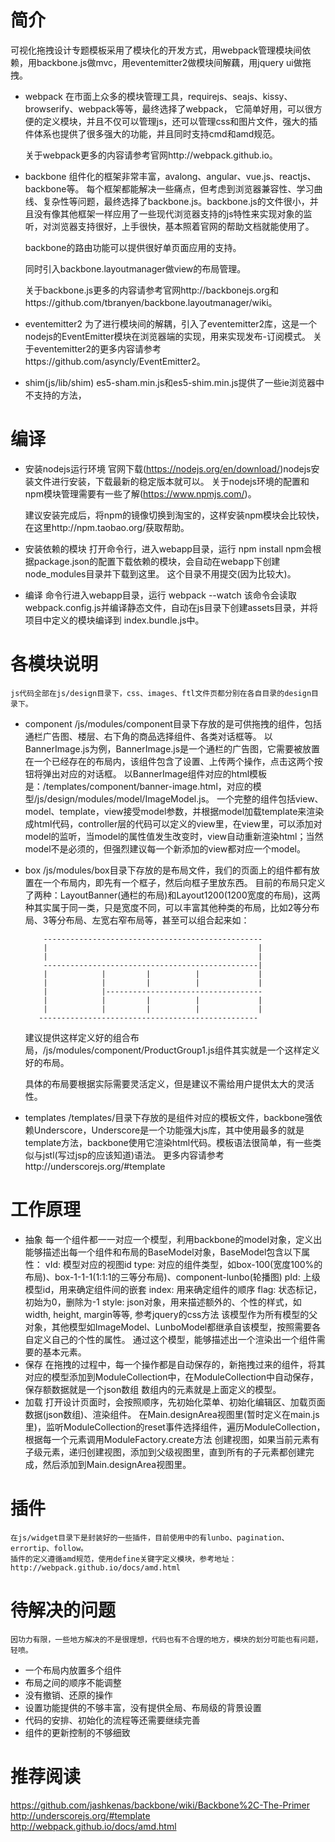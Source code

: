 简介
============
可视化拖拽设计专题模板采用了模块化的开发方式，用webpack管理模块间依赖，用backbone.js做mvc，用eventemitter2做模块间解藕，用jquery ui做拖拽。

*   webpack
	在市面上众多的模块管理工具，requirejs、seajs、kissy、browserify、webpack等等，最终选择了webpack， 它简单好用，可以很方便的定义模块，并且不仅可以管理js，还可以管理css和图片文件，强大的插件体系也提供了很多强大的功能，并且同时支持cmd和amd规范。

	关于webpack更多的内容请参考官网http://webpack.github.io。

*   backbone
	组件化的框架非常丰富，avalong、angular、vue.js、reactjs、backbone等。
	每个框架都能解决一些痛点，但考虑到浏览器兼容性、学习曲线、复杂性等问题，最终选择了backbone.js。backbone.js的文件很小，并且没有像其他框架一样应用了一些现代浏览器支持的js特性来实现对象的监听，对浏览器支持很好，上手很快，基本照着官网的帮助文档就能使用了。
	
	backbone的路由功能可以提供很好单页面应用的支持。

	同时引入backbone.layoutmanager做view的布局管理。

	关于backbone.js更多的内容请参考官网http://backbonejs.org和https://github.com/tbranyen/backbone.layoutmanager/wiki。

*	eventemitter2
	为了进行模块间的解耦，引入了eventemitter2库，这是一个nodejs的EventEmitter模块在浏览器端的实现，用来实现发布-订阅模式。
	关于eventemitter2的更多内容请参考https://github.com/asyncly/EventEmitter2。
	
* 	shim(js/lib/shim)
	es5-sham.min.js和es5-shim.min.js提供了一些ie浏览器中不支持的方法，

编译
============
*	安装nodejs运行环境
	官网下载(https://nodejs.org/en/download/)nodejs安装文件进行安装，下载最新的稳定版本就可以。
	关于nodejs环境的配置和npm模块管理需要有一些了解(https://www.npmjs.com/)。
	
	建议安装完成后，将npm的镜像切换到淘宝的，这样安装npm模块会比较快，在这里http://npm.taobao.org/获取帮助。
	
*	安装依赖的模块
	打开命令行，进入webapp目录，运行
	npm install 
	npm会根据package.json的配置下载依赖的模块，会自动在webapp下创建node_modules目录并下载到这里。
这个目录不用提交(因为比较大)。

*	编译
	命令行进入webapp目录，运行
	webpack --watch
	该命令会读取webpack.config.js并编译静态文件，自动在js目录下创建assets目录，并将项目中定义的模块编译到
index.bundle.js中。

各模块说明
============
	js代码全部在js/design目录下，css、images、ftl文件页都分别在各自目录的design目录下。
	
*	component
	/js/modules/component目录下存放的是可供拖拽的组件，包括通栏广告图、楼层、右下角的商品选择组件、各类对话框等。
	以BannerImage.js为例，BannerImage.js是一个通栏的广告图，它需要被放置在一个已经存在的布局内，该组件包含了设置、上传两个操作，点击这两个按钮将弹出对应的对话框。
	以BannerImage组件对应的html模板是：/templates/component/banner-image.html，对应的模型/js/design/modules/model/ImageModel.js。
	一个完整的组件包括view、model、template，view接受model参数，并根据model加载template来渲染成html代码，controller层的代码可以定义的view里，在view里，可以添加对model的监听，当model的属性值发生改变时，view自动重新渲染html；当然model不是必须的，但强烈建议每一个新添加的view都对应一个model。

*	box
	/js/modules/box目录下存放的是布局文件，我们的页面上的组件都有放置在一个布局内，即先有一个框子，然后向框子里放东西。
	目前的布局只定义了两种：LayoutBanner(通栏的布局)和Layout1200(1200宽度的布局)，这两种其实属于同一类，只是宽度不同，可以丰富其他种类的布局，比如2等分布局、3等分布局、左宽右窄布局等，甚至可以组合起来如：

			-------------------------------------------------
			|                                               |
			|                                               |
			------------------------------------------------|
			|            |         |          |             |
			|            |         |          |             |
			|            |----------------------------------- 
			|            |         |          |             |
			|            |         |          |             |
	       -------------------------------------------------

    建议提供这样定义好的组合布局，/js/modules/component/ProductGroup1.js组件其实就是一个这样定义好的布局。

    具体的布局要根据实际需要灵活定义，但是建议不需给用户提供太大的灵活性。

*	templates
	/templates/目录下存放的是组件对应的模板文件，backbone强依赖Underscore，Underscore是一个功能强大js库，其中使用最多的就是template方法，backbone使用它渲染html代码。模板语法很简单，有一些类似与jstl(写过jsp的应该知道)语法。
	更多内容请参考http://underscorejs.org/#template

工作原理
============
* 抽象
	每一个组件都一一对应一个模型，利用backbone的model对象，定义出能够描述出每一个组件和布局的BaseModel对象，BaseModel包含以下属性：
		vId: 模型对应的视图id
		type: 对应的组件类型，如box-100(宽度100%的布局)、box-1-1-1(1:1:1的三等分布局)、component-lunbo(轮播图)
		pId: 上级模型id，用来确定组件间的嵌套
		index: 用来确定组件的顺序
		flag: 状态标记，初始为0，删除为-1
		style: json对象，用来描述额外的、个性的样式，如width, height, margin等等, 参考jquery的css方法
	该模型作为所有模型的父对象，其他模型如ImageModel、LunboModel都继承自该模型，按照需要各自定义自己的个性的属性。
	通过这个模型，能够描述出一个渲染出一个组件需要的基本元素。
* 保存
	在拖拽的过程中，每一个操作都是自动保存的，新拖拽过来的组件，将其对应的模型添加到ModuleCollection中，在ModuleCollection中自动保存，保存额数据就是一个json数组
数组内的元素就是上面定义的模型。
* 加载
	打开设计页面时，会按照顺序，先初始化菜单、初始化编辑区、加载页面数据(json数组)、渲染组件。
	在Main.designArea视图里(暂时定义在main.js里)，监听ModuleCollection的reset事件选择组件，遍历ModuleCollection，根据每一个元素调用ModuleFactory.create方法
创建视图，如果当前元素有子级元素，递归创建视图，添加到父级视图里，直到所有的子元素都创建完成，然后添加到Main.designArea视图里。

插件
============
	在js/widget目录下是封装好的一些插件，目前使用中的有lunbo、pagination、errortip、follow。
	插件的定义遵循amd规范，使用define关键字定义模块，参考地址：http://webpack.github.io/docs/amd.html
	

待解决的问题
============
	因功力有限，一些地方解决的不是很理想，代码也有不合理的地方，模块的划分可能也有问题，轻喷。
*	一个布局内放置多个组件
*   布局之间的顺序不能调整
*	没有撤销、还原的操作
*  	设置功能提供的不够丰富，没有提供全局、布局级的背景设置
*	代码的安排、初始化的流程等还需要继续完善
* 	组件的更新控制的不够细致

推荐阅读
============
https://github.com/jashkenas/backbone/wiki/Backbone%2C-The-Primer  
http://underscorejs.org/#template  
http://webpack.github.io/docs/amd.html



